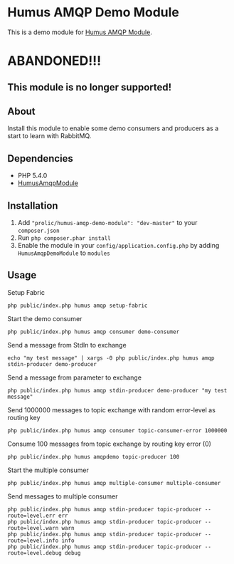 Humus AMQP Demo Module
=================

This is a demo module for [Humus AMQP Module](https://github.com/prolic/HumusAmqpModule).

# ABANDONED!!!
## This module is no longer supported!

About
-----

Install this module to enable some demo consumers and producers as a start to learn with RabbitMQ.

Dependencies
------------

 - PHP 5.4.0
 - [HumusAmqpModule](https://github.com/prolic/HumusAmqpModule)

Installation
------------

 1.  Add `"prolic/humus-amqp-demo-module": "dev-master"` to your `composer.json`
 2.  Run `php composer.phar install`
 3.  Enable the module in your `config/application.config.php` by adding `HumusAmqpDemoModule` to `modules`

Usage
-----

Setup Fabric

    php public/index.php humus amqp setup-fabric

Start the demo consumer

    php public/index.php humus amqp consumer demo-consumer

Send a message from StdIn to exchange

    echo "my test message" | xargs -0 php public/index.php humus amqp stdin-producer demo-producer

Send a message from parameter to exchange

    php public/index.php humus amqp stdin-producer demo-producer "my test message"

Send 1000000 messages to topic exchange with random error-level as routing key

    php public/index.php humus amqp consumer topic-consumer-error 1000000

Consume 100 messages from topic exchange by routing key error (0)

    php public/index.php humus amqpdemo topic-producer 100

Start the multiple consumer

    php public/index.php humus amqp multiple-consumer multiple-consumer

Send messages to multiple consumer

    php public/index.php humus amqp stdin-producer topic-producer --route=level.err err
    php public/index.php humus amqp stdin-producer topic-producer --route=level.warn warn
    php public/index.php humus amqp stdin-producer topic-producer --route=level.info info
    php public/index.php humus amqp stdin-producer topic-producer --route=level.debug debug
